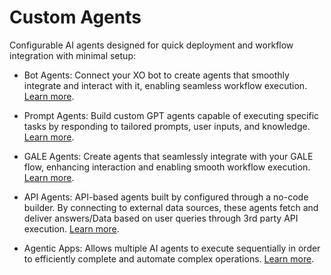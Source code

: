 # Custom Agents 

Configurable AI agents designed for quick deployment and workflow integration with minimal setup:

* Bot Agents: Connect your XO bot to create agents that smoothly integrate and interact with it, enabling seamless workflow execution. [Learn more](./bot-agent.md).

* Prompt Agents: Build custom GPT agents capable of executing specific tasks by responding to tailored prompts, user inputs, and knowledge. [Learn more](./gpt-agents.md).

* GALE Agents: Create agents that seamlessly integrate with your GALE flow, enhancing interaction and enabling smooth workflow execution. [Learn more](./gale-agents.mdgale-agents.md).

* API Agents: API-based agents built by configured through a no-code builder. By connecting to external data sources, these agents fetch and deliver answers/Data based on user queries through 3rd party API execution. [Learn more](./api-agents.md).

* Agentic Apps: Allows multiple AI agents to execute sequentially in order to efficiently complete and automate complex operations. [Learn more](./agentic-apps.md).
